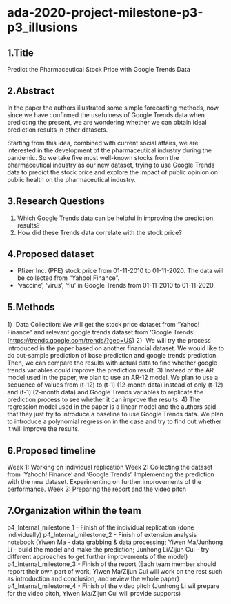 # ada-2020-project-milestone-p3-p3_illusions

## 1.Title
Predict the Pharmaceutical Stock Price with Google Trends Data

## 2.Abstract
In the paper the authors illustrated some simple forecasting methods, now since we have confirmed the usefulness of Google Trends data when predicting the present, we are wondering whether we can obtain ideal prediction results in other datasets.

Starting from this idea, combined with current social affairs, we are interested in the development of the pharmaceutical industry during the pandemic. So we take five most well-known stocks from the pharmaceutical industry as our new dataset, trying to use Google Trends data to predict the stock price and explore the impact of public opinion on public health on the pharmaceutical industry.

## 3.Research Questions
1) Which Google Trends data can be helpful in improving the prediction results?
2) How did these Trends data correlate with the stock price?

## 4.Proposed dataset
- Pfizer Inc. (PFE) stock price from 01-11-2010 to 01-11-2020. The data will be collected from “Yahoo! Finance”.
- ‘vaccine’, ‘virus’, ‘flu’ in Google Trends from 01-11-2010 to 01-11-2020.

## 5.Methods
1）Data Collection: We will get the stock price dataset from “Yahoo! Finance” and relevant google trends dataset from ‘Google Trends’ (https://trends.google.com/trends/?geo=US)
2）We will try the process introduced in the paper based on another financial dataset. We would like to do out-sample prediction of base prediction and google trends prediction. Then, we can compare the results with actual data to find whether google trends variables could improve the prediction result.
3) Instead of the AR model used in the paper, we plan to use an AR-12 model. We plan to use a sequence of values from (t-12) to (t-1) (12-month data) instead of only (t-12) and (t-1) (2-month data) and Google Trends variables to replicate the prediction process to see whether it can improve the results.
4) The regression model used in the paper is a linear model and the authors said that they just try to introduce a baseline to use Google Trends data. We plan to introduce a polynomial regression in the case and try to find out whether it will improve the results.

## 6.Proposed timeline
Week 1: Working on individual replication
Week 2: Collecting the dataset from ‘Yahooh! Finance’ and ‘Google Trends’. Implementing the prediction with the new dataset. Experimenting on further improvements of the performance.
Week 3: Preparing the report and the video pitch 

## 7.Organization within the team
p4_Internal_milestone_1 - Finish of the individual replication (done individually)
p4_Internal_milestone_2 - Finish of extension analysis notebook (Yiwen Ma - data grabbing & data processing; Yiwen Ma/Junhong Li - build the model and make the prediction; Junhong Li/Zijun Cui - try different approaches to get further improvements of the model)
p4_Internal_milestone_3 - Finish of the report (Each team member should report their own part of work, Yiwen Ma/Zijun Cui will work on the rest such as introduction and conclusion, and review the whole paper)
p4_Internal_milestone_4 - Finish of the video pitch (Junhong Li wil prepare for the video pitch, Yiwen Ma/Zijun Cui will provide supports)

